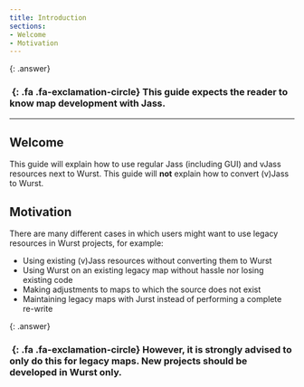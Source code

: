 ```yaml
---
title: Introduction
sections:
- Welcome
- Motivation
---
```


{: .answer}
### *&nbsp;*{: .fa .fa-exclamation-circle} This guide expects the reader to know map development with Jass.
------

## Welcome

This guide will explain how to use regular Jass (including GUI) and vJass resources next to Wurst.
This guide will **not** explain how to convert (v)Jass to Wurst.

## Motivation

There are many different cases in which users might want to use legacy resources in Wurst projects, for example:
- Using existing (v)Jass resources without converting them to Wurst
- Using Wurst on an existing legacy map without hassle nor losing existing code
- Making adjustments to maps to which the source does not exist
- Maintaining legacy maps with Jurst instead of performing a complete re-write

{: .answer}
### *&nbsp;*{: .fa .fa-exclamation-circle} However, it is strongly advised to only do this for legacy maps. New projects should be developed in Wurst only.




